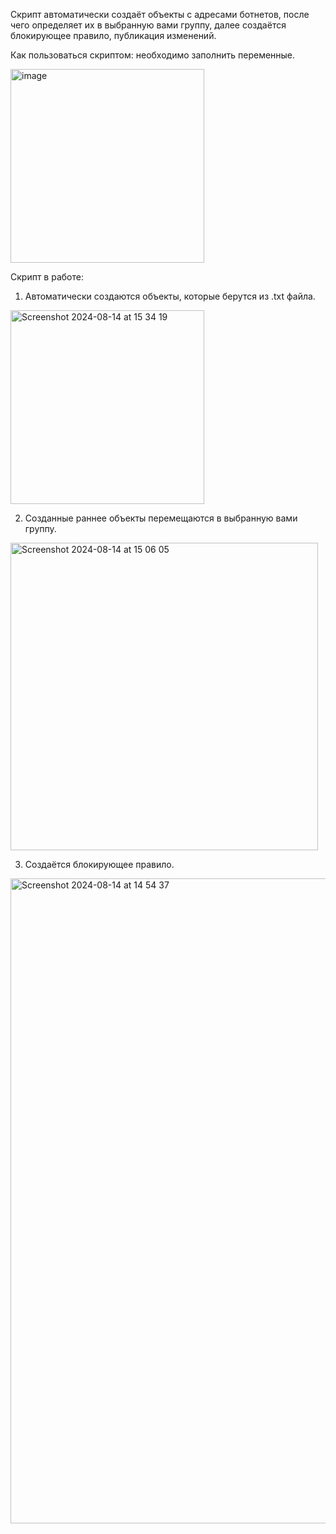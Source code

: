Скрипт автоматически создаёт объекты с адресами ботнетов, после чего определяет их в выбранную вами группу, далее создаётся блокирующее правило, публикация изменений.

Как пользоваться скриптом: необходимо заполнить переменные.

<img width="310" alt="image" src="https://github.com/user-attachments/assets/a89dfb72-f25a-4bbc-a22b-f677d4fa3eeb">

Скрипт в работе:
1) Автоматически создаются объекты, которые берутся из .txt файла.
<img width="310" alt="Screenshot 2024-08-14 at 15 34 19" src="https://github.com/user-attachments/assets/8b58a670-0f70-4df6-b697-454a12afa432">

2) Созданные раннее объекты перемещаются в выбранную вами группу.
<img width="492" alt="Screenshot 2024-08-14 at 15 06 05" src="https://github.com/user-attachments/assets/3568d815-1c9a-4fcf-aef8-e40dac20763d">

3) Создаётся блокирующее правило.
<img width="1032" alt="Screenshot 2024-08-14 at 14 54 37" src="https://github.com/user-attachments/assets/67b3c0fc-7b87-4f94-a6cc-e5d0f4553ace">

